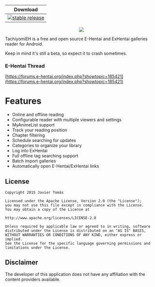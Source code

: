| Download |
|----------|
| [![stable release](https://img.shields.io/github/release/NerdNumber9/TachiyomiEH.svg?maxAge=3600&label=stable)](https://github.com/NerdNumber9/TachiyomiEH/releases) |

<div style="text-align:center"><img src ="https://raw.githubusercontent.com/NerdNumber9/TachiyomiEH/master/branding/teh-banner.png" /></div>

TachiyomiEH is a free and open source E-Hentai and ExHentai galleries reader for Android.

Keep in mind it's still a beta, so expect it to crash sometimes.

### E-Hentai Thread
[https://forums.e-hentai.org/index.php?showtopic=185421](https://forums.e-hentai.org/index.php?showtopic=185421)

# Features

* Online and offline reading
* Configurable reader with multiple viewers and settings
* MyAnimeList support
* Track your reading position
* Chapter filtering
* Schedule searching for updates
* Categories to organize your library
* Log into ExHentai
* Full offline tag searching support
* Batch import galleries
* Automatically open E-Hentai/ExHentai links

## License

    Copyright 2015 Javier Tomás

    Licensed under the Apache License, Version 2.0 (the "License");
    you may not use this file except in compliance with the License.
    You may obtain a copy of the License at

    http://www.apache.org/licenses/LICENSE-2.0

    Unless required by applicable law or agreed to in writing, software
    distributed under the License is distributed on an "AS IS" BASIS,
    WITHOUT WARRANTIES OR CONDITIONS OF ANY KIND, either express or implied.
    See the License for the specific language governing permissions and
    limitations under the License.

## Disclaimer

The developer of this application does not have any affiliation with the content providers available.
